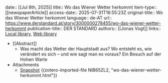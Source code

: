 date:: [[Jul 8th, 2025]]
title:: Wo das Wiener Wetter herkommt
item-type:: [[newspaperArticle]]
access-date:: 2025-07-31T16:55:23Z
original-title:: Wo das Wiener Wetter herkommt
language:: de-AT
url:: https://www.derstandard.at/story/3000000278455/wo-das-wiener-wetter-herkommt
publication-title:: DER STANDARD
authors:: [[Jonas Vogt]]
links:: [Local library](zotero://select/library/items/UBYPXLG6), [Web library](https://www.zotero.org/users/46463/items/UBYPXLG6)

- [[Abstract]]
	- Was macht das Wetter der Hauptstadt aus? Wo entsteht es, wie verändert es sich – und wie sagt man es voraus? Ein Besuch auf der Hohen Warte
- Attachments
	- [Snapshot](https://www.derstandard.at/story/3000000278455/wo-das-wiener-wetter-herkommt) {{zotero-imported-file NIB65ZL2, "wo-das-wiener-wetter-herkommt.html"}}